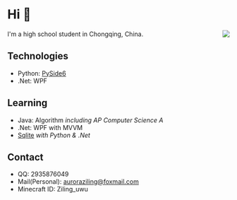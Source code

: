 # Hi 👋
<a href="#"><img align="right" src="https://github-readme-stats.vercel.app/api?username=auroraziling&theme=tokyonight"></img></a>

I'm a high school student in Chongqing, China.

## Technologies

- Python: [PySide6](https://pypi.org/project/PySide6/)
- .Net: WPF

## Learning

- Java: Algorithm *including AP Computer Science A*
- .Net: WPF with MVVM
- [Sqlite](https://www.sqlite.org/) *with Python & .Net*

## Contact
- QQ: 2935876049
- Mail(Personal): auroraziling@foxmail.com
- Minecraft ID: Ziling_uwu
